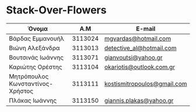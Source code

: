 # Stack-Over-Flowers

| Όνομα         | Α.Μ           | E-mail  |
| ------------- |---------------| ----- |
| Βάρδας Εμμανουήλ | 3113024 | mgvardas@hotmail.com |
| Βιώνη Αλεξάνδρα | 3113013 | detective_al@hotmail.com |
| Βουτσινάς Ιωάννης | 3113071 |  gianvoutsi@yahoo.gr  |
| Καριώτης Ορέστης | 3113104 | okariotis@outlook.com.gr |
| Μητρόπουλος Κωνσταντίνος-Χρήστος | 3113111 | kostismitropoulos@gmail.com |
| Πλάκας Ιωάννης | 3113150 | giannis.plakas@yahoo.gr|
